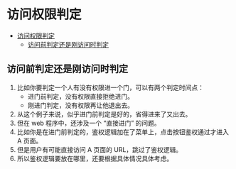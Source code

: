 # 访问权限判定


<!-- TOC -->

- [访问权限判定](#访问权限判定)
    - [访问前判定还是刚访问时判定](#访问前判定还是刚访问时判定)

<!-- /TOC -->


## 访问前判定还是刚访问时判定
1. 比如你要判定一个人有没有权限进一个门，可以有两个判定时间点：
    * 进门前判定，没有权限直接拒绝进门。
    * 刚进门判定，没有权限再让他退出去。
2. 从这个例子来说，似乎进门前判定是好的，省得进来了又出去。
3. 但在 web 程序中，还涉及一个 “直接进门” 的问题。
4. 比如你是在进门前判定的，鉴权逻辑加在了菜单上，点击按钮鉴权通过才进入 A 页面。
5. 但是用户有可能直接访问 A 页面的 URL，跳过了鉴权逻辑。
6. 所以鉴权逻辑要放在哪里，还要根据具体情况具体考虑。


